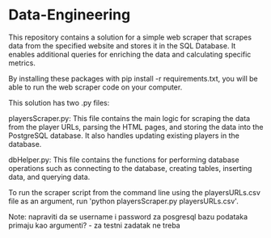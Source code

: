 # Data-Engineering
This repository contains a solution for a simple web scraper that scrapes data from the specified website and stores it in the SQL Database. It enables additional queries for enriching the data and calculating specific metrics.

By installing these packages with pip install -r requirements.txt, you will be able to run the web scraper code on your computer.

This solution has two .py files:

playersScraper.py: This file contains the main logic for scraping the data from the player URLs, parsing the HTML pages, and storing the data into the PostgreSQL database. It also handles updating existing players in the database.

dbHelper.py: This file contains the functions for performing database operations such as connecting to the database, creating tables, inserting data, and querying data.

To run the scraper script from the command line using the playersURLs.csv file as an argument, run 'python playersScraper.py playersURLs.csv'.

Note: napraviti da se username i password za posgresql bazu podataka primaju kao argumenti? - za testni zadatak ne treba